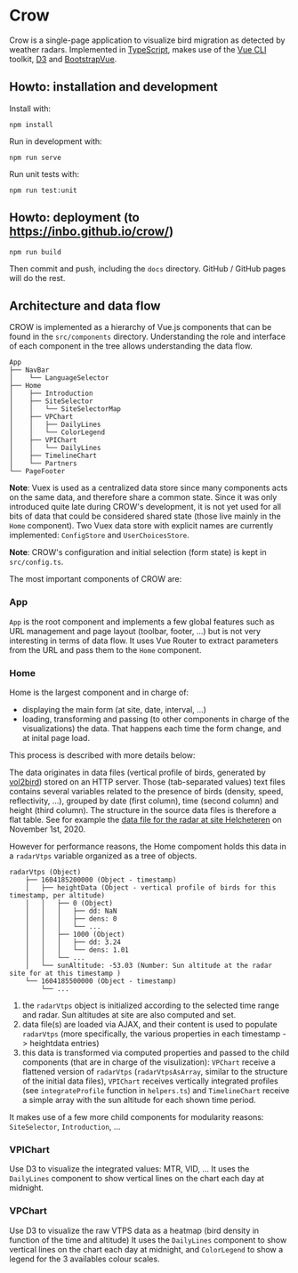 # Crow

Crow is a single-page application to visualize bird migration as detected by weather radars. Implemented in [TypeScript](https://www.typescriptlang.org/), makes use of the [Vue CLI](https://cli.vuejs.org/) toolkit, [D3](https://d3js.org/) and [BootstrapVue](https://bootstrap-vue.js.org/).

## Howto: installation and development

Install with:

```
npm install
```

Run in development with:

```
npm run serve
```

Run unit tests with:

```
npm run test:unit
```

## Howto: deployment (to <https://inbo.github.io/crow/>)

```
npm run build
```

Then commit and push, including the `docs` directory. GitHub / GitHub pages will do the rest.

## Architecture and data flow

CROW is implemented as a hierarchy of Vue.js components that can be found in the `src/components` directory. Understanding the role and interface of each component in the tree allows understanding the data flow.

    App
    ├── NavBar
    │    └── LanguageSelector
    ├── Home
    │    ├── Introduction
    │    ├── SiteSelector
    │    │   └── SiteSelectorMap
    │    ├── VPChart
    │    │   ├── DailyLines
    │    │   └── ColorLegend
    │    ├── VPIChart
    │    │   └── DailyLines
    │    ├── TimelineChart
    │    └── Partners       
    └── PageFooter

**Note**: Vuex is used as a centralized data store since many components acts on the same data, and therefore share a common state. Since it was only introduced quite late during CROW's development, it is not yet used for all bits of data that could be considered shared state (those live mainly in the `Home` component). Two Vuex data store with explicit names are currently implemented: `ConfigStore` and `UserChoicesStore`.

**Note**: CROW's configuration and initial selection (form state) is kept in `src/config.ts`.

The most important components of CROW are:

### App

`App` is the root component and implements a few global features such as URL management and page layout (toolbar, footer, ...) but is not very interesting in terms of data flow. It uses Vue Router to extract parameters from the URL and pass them to the `Home` component.

### Home

Home is the largest component and in charge of:

- displaying the main form (at site, date, interval, ...)
- loading, transforming and passing (to other components in charge of the visualizations) the data. That happens each time the form change, and at inital page load. 

This process is described with more details below:

The data originates in data files (vertical profile of birds, generated by [vol2bird](https://github.com/adokter/vol2bird)) stored on an HTTP server. Those (tab-separated values) text files contains several variables related to the presence of birds (density, speed, reflectivity, ...), grouped by date (first column), time (second column) and height (third column). The structure in the source data files is therefore a flat table. See for example the [data file for the radar at site Helcheteren](https://opendata.meteo.be/ftp/observations/radar/vbird/behel/2020/behel_vpts_20201101.txt) on November 1st, 2020.

However for performance reasons, the Home compoment holds this data in a `radarVtps` variable organized as a tree of objects.


    radarVtps (Object)
        ├── 1604185200000 (Object - timestamp)
        │   ├── heightData (Object - vertical profile of birds for this timestamp, per altitude)
        │   │   ├── 0 (Object)
        │   │   │   ├── dd: NaN
        │   │   │   ├── dens: 0
        │   │   │   └── ...
        │   │   ├── 1000 (Object)
        │   │   │   ├── dd: 3.24
        │   │   │   └── dens: 1.01
        │   │   └── ...
        │   └── sunAltitude: -53.03 (Number: Sun altitude at the radar site for at this timestamp )
        └── 1604185500000 (Object - timestamp)
            └── ...



1) the `radarVtps` object is initialized according to the selected time range and radar. Sun altitudes at site are also computed and set.
2) data file(s) are loaded via AJAX, and their content is used to populate `radarVtps` (more specifically, the various properties in each timestamp -> heightdata entries)
3) this data is transformed via computed properties and passed to the child components (that are in charge of the visulization): `VPChart` receive a flattened version of `radarVtps` (`radarVtpsAsArray`, similar to the structure of the initial data files), `VPIChart` receives vertically integrated profiles (see `integrateProfile` function in `helpers.ts`) and `TimelineChart` receive a simple array with the sun altitude for each shown time period.

It makes use of a few more child components for modularity reasons: `SiteSelector`, `Introduction`, ... 

### VPIChart

Use D3 to visualize the integrated values: MTR, VID, ... It uses the `DailyLines` component to show vertical lines on the chart each day at midnight.

### VPChart

Use D3 to visualize the raw VTPS data as a heatmap (bird density in function of the time and altitude) It uses the `DailyLines` component to show vertical lines on the chart each day at midnight, and `ColorLegend` to show a legend for the 3 availables colour scales.
